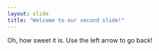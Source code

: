 ```yaml
---
layout: slide
title: "Welcome to our second slide!"
---
```

Oh, how sweet it is.
Use the left arrow to go back!
